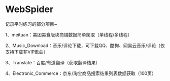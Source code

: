# WebSpider

记录平时练习的部分项目~

1、meituan：美团美食版块商铺数据简单爬取（单线程/多线程）

2、Music_Download：音乐/评论下载，可下载QQ、酷狗、网易云音乐/评论（仅支持下载非VIP歌曲）

3、Translate：百度/有道翻译（获取翻译结果）

4、Electronic_Commerce：京东/淘宝商品搜索结果列表数据获取（100页）

